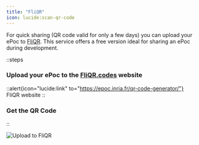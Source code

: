 ```yaml
---
title: "FliQR"
icon: lucide:scan-qr-code
---
```


For quick sharing (QR code valid for only a few days) you can upload your ePoc to [FliQR](https://fliqr.codes). This service offers a free version ideal for sharing an ePoc during development.

::steps
### Upload your ePoc to the [FliQR.codes](https://fliqr.codes) website
::alert{icon="lucide:link" to="https://epoc.inria.fr/qr-code-generator/"}
FliQR website
::
### Get the QR Code
::

![Upload to FliQR](images/fliqr.gif)
